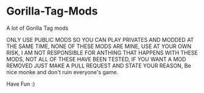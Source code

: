 # Gorilla-Tag-Mods
A lot of Gorilla Tag mods

ONLY USE PUBLIC MODS SO YOU CAN PLAY PRIVATES AND MODDED AT THE SAME TIME,
NONE OF THESE MODS ARE MINE,
USE AT YOUR OWN RISK,
I AM NOT RESPONSIBLE FOR ANTHING THAT HAPPENS WITH THESE MODS,
NOT ALL OF THESE HAVE BEEN TESTED,
IF YOU WANT A MOD REMOVED JUST MAKE A PULL REQUEST AND STATE YOUR REASON,
Be nice monke and don't ruin everyone's game.


Have Fun :)
